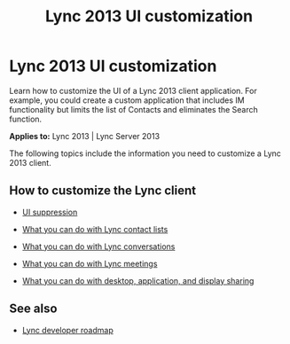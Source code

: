 ﻿---
title: Lync 2013 UI customization
TOCTitle: Lync 2013 UI customization
ms:assetid: b7e53cee-ca1c-4c9a-8908-02be4f45f564
ms:mtpsurl: https://msdn.microsoft.com/en-us/library/Dn656914(v=office.15)
ms:contentKeyID: 61581616
ms.date: 07/25/2014
mtps_version: v=office.15
---

# Lync 2013 UI customization

Learn how to customize the UI of a Lync 2013 client application. For example, you could create a custom application that includes IM functionality but limits the list of Contacts and eliminates the Search function.


**Applies to:** Lync 2013 | Lync Server 2013

The following topics include the information you need to customize a Lync 2013 client.

## How to customize the Lync client

  - [UI suppression](../desktop/ui-suppression.md)

  - [What you can do with Lync contact lists](../desktop/what-you-can-do-with-lync-contact-lists.md)

  - [What you can do with Lync conversations](../desktop/what-you-can-do-with-lync-conversations.md)

  - [What you can do with Lync meetings](../desktop/what-you-can-do-with-lync-meetings.md)

  - [What you can do with desktop, application, and display sharing](../desktop/what-you-can-do-with-desktop-application-and-display-sharing.md)

## See also

  - [Lync developer roadmap](https://msdn.microsoft.com/en-us/library/dn645389\(v=office.15\))

